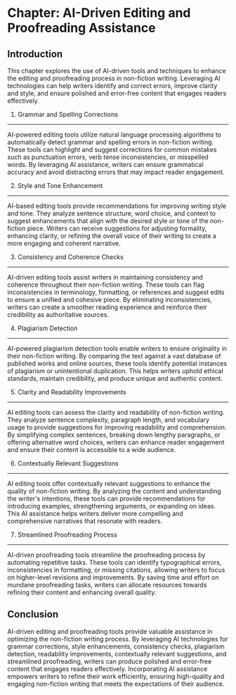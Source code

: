 Chapter: AI-Driven Editing and Proofreading Assistance
======================================================

Introduction
------------

This chapter explores the use of AI-driven tools and techniques to enhance the editing and proofreading process in non-fiction writing. Leveraging AI technologies can help writers identify and correct errors, improve clarity and style, and ensure polished and error-free content that engages readers effectively.

1. Grammar and Spelling Corrections
-----------------------------------

AI-powered editing tools utilize natural language processing algorithms to automatically detect grammar and spelling errors in non-fiction writing. These tools can highlight and suggest corrections for common mistakes such as punctuation errors, verb tense inconsistencies, or misspelled words. By leveraging AI assistance, writers can ensure grammatical accuracy and avoid distracting errors that may impact reader engagement.

2. Style and Tone Enhancement
-----------------------------

AI-based editing tools provide recommendations for improving writing style and tone. They analyze sentence structure, word choice, and context to suggest enhancements that align with the desired style or tone of the non-fiction piece. Writers can receive suggestions for adjusting formality, enhancing clarity, or refining the overall voice of their writing to create a more engaging and coherent narrative.

3. Consistency and Coherence Checks
-----------------------------------

AI-driven editing tools assist writers in maintaining consistency and coherence throughout their non-fiction writing. These tools can flag inconsistencies in terminology, formatting, or references and suggest edits to ensure a unified and cohesive piece. By eliminating inconsistencies, writers can create a smoother reading experience and reinforce their credibility as authoritative sources.

4. Plagiarism Detection
-----------------------

AI-powered plagiarism detection tools enable writers to ensure originality in their non-fiction writing. By comparing the text against a vast database of published works and online sources, these tools identify potential instances of plagiarism or unintentional duplication. This helps writers uphold ethical standards, maintain credibility, and produce unique and authentic content.

5. Clarity and Readability Improvements
---------------------------------------

AI editing tools can assess the clarity and readability of non-fiction writing. They analyze sentence complexity, paragraph length, and vocabulary usage to provide suggestions for improving readability and comprehension. By simplifying complex sentences, breaking down lengthy paragraphs, or offering alternative word choices, writers can enhance reader engagement and ensure their content is accessible to a wide audience.

6. Contextually Relevant Suggestions
------------------------------------

AI editing tools offer contextually relevant suggestions to enhance the quality of non-fiction writing. By analyzing the content and understanding the writer's intentions, these tools can provide recommendations for introducing examples, strengthening arguments, or expanding on ideas. This AI assistance helps writers deliver more compelling and comprehensive narratives that resonate with readers.

7. Streamlined Proofreading Process
-----------------------------------

AI-driven proofreading tools streamline the proofreading process by automating repetitive tasks. These tools can identify typographical errors, inconsistencies in formatting, or missing citations, allowing writers to focus on higher-level revisions and improvements. By saving time and effort on mundane proofreading tasks, writers can allocate resources towards refining their content and enhancing overall quality.

Conclusion
----------

AI-driven editing and proofreading tools provide valuable assistance in optimizing the non-fiction writing process. By leveraging AI technologies for grammar corrections, style enhancements, consistency checks, plagiarism detection, readability improvements, contextually relevant suggestions, and streamlined proofreading, writers can produce polished and error-free content that engages readers effectively. Incorporating AI assistance empowers writers to refine their work efficiently, ensuring high-quality and engaging non-fiction writing that meets the expectations of their audience.
